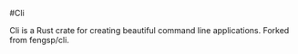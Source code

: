 #Cli

Cli is a Rust crate for creating beautiful command line applications. Forked from fengsp/cli.
